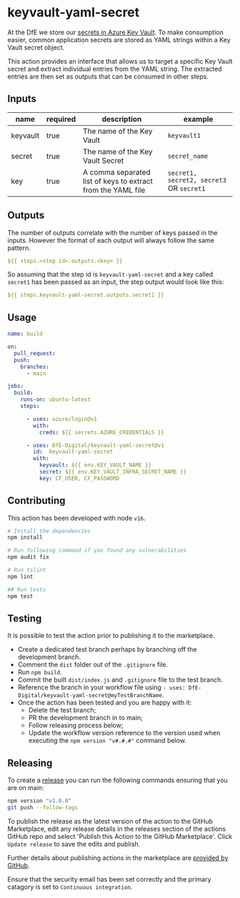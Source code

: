 # keyvault-yaml-secret

At the DfE we store our [secrets in Azure Key Vault]( https://technical-guidance.education.gov.uk/infrastructure/security/managing-secrets/). To make consumption easier, common application secrets are stored as YAML strings within a Key Vault secret object.

This action provides an interface that allows us to target a specific Key Vault secret and extract individual entries from the YAML string. The extracted entries are then set as outputs that can be consumed in other steps.

## Inputs

| name | required | description | example |
|------|----------|-------------|---------|
| keyvault | true | The name of the Key Vault | `keyvault1` |
| secret | true | The name of the Key Vault Secret | `secret_name` |
| key | true | A comma separated list of keys to extract from the YAML file | `secret1, secret2, secret3` OR `secret1`|

## Outputs

The number of outputs correlate with the number of keys passed in the inputs. However the format of each output will always follow the same pattern.

``` yaml
${{ steps.<step id>.outputs.<key> }}
```

So assuming that the step id is `keyvault-yaml-secret` and a key called `secret1` has been passed as an input, the step output would look like this:

``` yaml
${{ steps.keyvault-yaml-secret.outputs.secret1 }}
```

## Usage

``` yaml
name: build

on:
  pull_request:
  push:
    branches:
      - main

jobs:
  build:
    runs-on: ubuntu-latest
    steps:

      - uses: azure/login@v1
        with:
          creds: ${{ secrets.AZURE_CREDENTIALS }}

      - uses: DfE-Digital/keyvault-yaml-secret@v1
        id:  keyvault-yaml-secret
        with:
          keyvault: ${{ env.KEY_VAULT_NAME }}
          secret: ${{ env.KEY_VAULT_INFRA_SECRET_NAME }}
          key: CF_USER, CF_PASSWORD
```

## Contributing

This action has been developed with node `v16`.

``` bash
# Install the dependencies
npm install

# Run following command if you found any vulnerabilities
npm audit fix

# Run tslint
npm lint

## Run tests
npm test
```

## Testing
It is possible to test the action prior to publishing it to the marketplace.

- Create a dedicated test branch perhaps by branching off the development branch.
- Comment the `dist` folder out of the `.gitignore` file.
- Run `npm build`.
- Commit the built `dist/index.js` and `.gitignore` file to the test branch.
- Reference the branch in your workflow file using `- uses: DfE-Digital/keyvault-yaml-secret@myTestBranchName`.
- Once the action has been tested and you are happy with it:
  - Delete the test branch;
  - PR the development branch in to main;
  - Follow releasing process below;
  - Update the workflow version reference to the version used when executing the `npm version "v#.#.#"` command below.

## Releasing

To create a [release](https://github.com/DFE-Digital/keyvault-yaml-secret/releases) you can run the following commands ensuring that you are on main:

``` bash
npm version "v1.0.0"
git push --follow-tags
```

To publish the release as the latest version of the  action to the GitHub Marketplace, edit any release details in the releases section of the actions GitHub repo and select 'Publish this Action to the GitHub Marketplace'. Click `Update release` to save the edits and publish.

Further details about publishing actions in the marketplace are [provided by GitHub](https://docs.github.com/en/actions/creating-actions/publishing-actions-in-github-marketplace).

Ensure that the security email has been set correctly and the primary catagory is set to `Continuous integration`.
